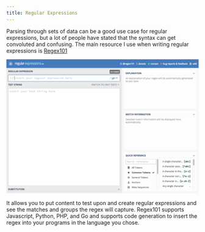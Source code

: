 ```yaml
---
title: Regular Expressions
---
```


Parsing through sets of data can be a good use case for regular expressions, but a lot of people have stated that the syntax can get convoluted and confusing. The main resource I use when writing regular expressions is [Regex101](https://regex101.com/)

![Regex101 screenshot](../images/regex101.png)

It allows you to put content to test upon and create regular expressions and see the matches and groups the regex will capture. Regex101 supports Javascript, Python, PHP, and Go and supports code generation to insert the regex into your programs in the language you chose.
